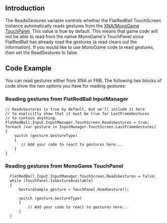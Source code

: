 ## Introduction

The ReadsGestures variable controls whether the FlatRedBall TouchScreen instance automatically reads gestures from the [XNA/MonoGame TouchPanel](http://msdn.microsoft.com/en-us/library/microsoft.xna.framework.input.touch.touchpanel.aspx). This value is true by default. This means that game code will not be able to read from the native MonoGame's TouchPanel since FlatRedBall has already read the gestures (a read clears out the information). If you would like to use MonoGame code to read gestures, then set the ReadGestures to false.

## Code Example

You can read gestures either from XNA or FRB. The following two blocks of code show the two options you have for reading gestures:

### Reading gestures from FlatRedBall InputManager

    // ReadsGestures is true by default, but we'll include it here
    // to explicitly show that it must be true for LastFrameGestures
    // to contain anything.
    FlatRedBall.Input.InputManager.TouchScreen.ReadsGestures = true;
    foreach (var gesture in InputManager.TouchScreen.LastFrameGestures)
    {
        switch (gesture.GestureType)
        {
           // Add your code to react to gestures here...
        }
    }

### Reading gestures from MonoGame TouchPanel

      FlatRedBall.Input.InputManager.TouchScreen.ReadsGestures = false;
      while (TouchPanel.IsGestureAvailable)
      {
          GestureSample gesture = TouchPanel.ReadGesture();

          switch (gesture.GestureType)
          {
              // Add your code to react to gestures here...
          }
      }
